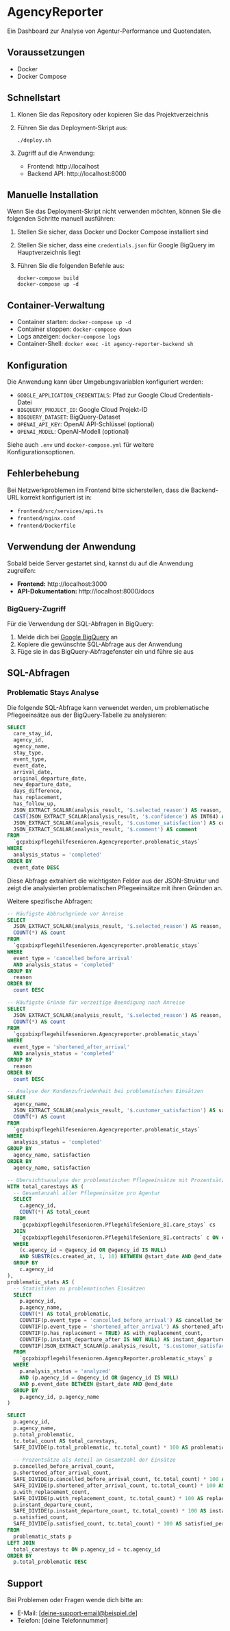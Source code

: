 # AgencyReporter

Ein Dashboard zur Analyse von Agentur-Performance und Quotendaten.

## Voraussetzungen

- Docker
- Docker Compose

## Schnellstart

1. Klonen Sie das Repository oder kopieren Sie das Projektverzeichnis

2. Führen Sie das Deployment-Skript aus:
   ```
   ./deploy.sh
   ```

3. Zugriff auf die Anwendung:
   - Frontend: http://localhost
   - Backend API: http://localhost:8000

## Manuelle Installation

Wenn Sie das Deployment-Skript nicht verwenden möchten, können Sie die folgenden Schritte manuell ausführen:

1. Stellen Sie sicher, dass Docker und Docker Compose installiert sind

2. Stellen Sie sicher, dass eine `credentials.json` für Google BigQuery im Hauptverzeichnis liegt

3. Führen Sie die folgenden Befehle aus:
   ```
   docker-compose build
   docker-compose up -d
   ```

## Container-Verwaltung

- Container starten: `docker-compose up -d`
- Container stoppen: `docker-compose down`
- Logs anzeigen: `docker-compose logs`
- Container-Shell: `docker exec -it agency-reporter-backend sh`

## Konfiguration

Die Anwendung kann über Umgebungsvariablen konfiguriert werden:

- `GOOGLE_APPLICATION_CREDENTIALS`: Pfad zur Google Cloud Credentials-Datei
- `BIGQUERY_PROJECT_ID`: Google Cloud Projekt-ID
- `BIGQUERY_DATASET`: BigQuery-Dataset
- `OPENAI_API_KEY`: OpenAI API-Schlüssel (optional)
- `OPENAI_MODEL`: OpenAI-Modell (optional)

Siehe auch `.env` und `docker-compose.yml` für weitere Konfigurationsoptionen.

## Fehlerbehebung

Bei Netzwerkproblemen im Frontend bitte sicherstellen, dass die Backend-URL korrekt konfiguriert ist in:
- `frontend/src/services/api.ts`
- `frontend/nginx.conf`
- `frontend/Dockerfile`

## Verwendung der Anwendung

Sobald beide Server gestartet sind, kannst du auf die Anwendung zugreifen:

- **Frontend:** http://localhost:3000
- **API-Dokumentation:** http://localhost:8000/docs

### BigQuery-Zugriff

Für die Verwendung der SQL-Abfragen in BigQuery:

1. Melde dich bei [Google BigQuery](https://console.cloud.google.com/bigquery) an
2. Kopiere die gewünschte SQL-Abfrage aus der Anwendung
3. Füge sie in das BigQuery-Abfragefenster ein und führe sie aus

## SQL-Abfragen

### Problematic Stays Analyse

Die folgende SQL-Abfrage kann verwendet werden, um problematische Pflegeeinsätze aus der BigQuery-Tabelle zu analysieren:

```sql
SELECT 
  care_stay_id,
  agency_id,
  agency_name,
  stay_type,
  event_type,
  event_date,
  arrival_date,
  original_departure_date,
  new_departure_date,
  days_difference,
  has_replacement,
  has_follow_up,
  JSON_EXTRACT_SCALAR(analysis_result, '$.selected_reason') AS reason,
  CAST(JSON_EXTRACT_SCALAR(analysis_result, '$.confidence') AS INT64) AS confidence,
  JSON_EXTRACT_SCALAR(analysis_result, '$.customer_satisfaction') AS customer_satisfaction,
  JSON_EXTRACT_SCALAR(analysis_result, '$.comment') AS comment
FROM 
  `gcpxbixpflegehilfesenioren.Agencyreporter.problematic_stays`
WHERE 
  analysis_status = 'completed'
ORDER BY 
  event_date DESC
```

Diese Abfrage extrahiert die wichtigsten Felder aus der JSON-Struktur und zeigt die analysierten problematischen Pflegeeinsätze mit ihren Gründen an.

Weitere spezifische Abfragen:

```sql
-- Häufigste Abbruchgründe vor Anreise
SELECT 
  JSON_EXTRACT_SCALAR(analysis_result, '$.selected_reason') AS reason,
  COUNT(*) AS count
FROM 
  `gcpxbixpflegehilfesenioren.Agencyreporter.problematic_stays`
WHERE 
  event_type = 'cancelled_before_arrival'
  AND analysis_status = 'completed'
GROUP BY 
  reason
ORDER BY 
  count DESC
```

```sql
-- Häufigste Gründe für vorzeitige Beendigung nach Anreise
SELECT 
  JSON_EXTRACT_SCALAR(analysis_result, '$.selected_reason') AS reason,
  COUNT(*) AS count
FROM 
  `gcpxbixpflegehilfesenioren.Agencyreporter.problematic_stays`
WHERE 
  event_type = 'shortened_after_arrival'
  AND analysis_status = 'completed'
GROUP BY 
  reason
ORDER BY 
  count DESC
```

```sql
-- Analyse der Kundenzufriedenheit bei problematischen Einsätzen
SELECT 
  agency_name,
  JSON_EXTRACT_SCALAR(analysis_result, '$.customer_satisfaction') AS satisfaction,
  COUNT(*) AS count
FROM 
  `gcpxbixpflegehilfesenioren.Agencyreporter.problematic_stays`
WHERE 
  analysis_status = 'completed'
GROUP BY 
  agency_name, satisfaction
ORDER BY 
  agency_name, satisfaction
```

```sql
-- Übersichtsanalyse der problematischen Pflegeeinsätze mit Prozentsätzen bezogen auf Gesamteinsätze
WITH total_carestays AS (
  -- Gesamtanzahl aller Pflegeeinsätze pro Agentur
  SELECT
    c.agency_id,
    COUNT(*) AS total_count
  FROM
    `gcpxbixpflegehilfesenioren.PflegehilfeSeniore_BI.care_stays` cs
  JOIN
    `gcpxbixpflegehilfesenioren.PflegehilfeSeniore_BI.contracts` c ON cs.contract_id = c._id
  WHERE
    (c.agency_id = @agency_id OR @agency_id IS NULL)
    AND SUBSTR(cs.created_at, 1, 10) BETWEEN @start_date AND @end_date
  GROUP BY
    c.agency_id
),
problematic_stats AS (
  -- Statistiken zu problematischen Einsätzen
  SELECT
    p.agency_id,
    p.agency_name,
    COUNT(*) AS total_problematic,
    COUNTIF(p.event_type = 'cancelled_before_arrival') AS cancelled_before_arrival_count,
    COUNTIF(p.event_type = 'shortened_after_arrival') AS shortened_after_arrival_count,
    COUNTIF(p.has_replacement = TRUE) AS with_replacement_count,
    COUNTIF(p.instant_departure_after IS NOT NULL) AS instant_departure_count,
    COUNTIF(JSON_EXTRACT_SCALAR(p.analysis_result, '$.customer_satisfaction') = 'satisfied') AS satisfied_count
  FROM
    `gcpxbixpflegehilfesenioren.AgencyReporter.problematic_stays` p
  WHERE
    p.analysis_status = 'analyzed'
    AND (p.agency_id = @agency_id OR @agency_id IS NULL)
    AND p.event_date BETWEEN @start_date AND @end_date
  GROUP BY
    p.agency_id, p.agency_name
)

SELECT
  p.agency_id,
  p.agency_name,
  p.total_problematic,
  tc.total_count AS total_carestays,
  SAFE_DIVIDE(p.total_problematic, tc.total_count) * 100 AS problematic_percentage,
  
  -- Prozentsätze als Anteil an Gesamtzahl der Einsätze
  p.cancelled_before_arrival_count,
  p.shortened_after_arrival_count,
  SAFE_DIVIDE(p.cancelled_before_arrival_count, tc.total_count) * 100 AS cancelled_percentage,
  SAFE_DIVIDE(p.shortened_after_arrival_count, tc.total_count) * 100 AS shortened_percentage,
  p.with_replacement_count,
  SAFE_DIVIDE(p.with_replacement_count, tc.total_count) * 100 AS replacement_percentage,
  p.instant_departure_count,
  SAFE_DIVIDE(p.instant_departure_count, tc.total_count) * 100 AS instant_departure_percentage,
  p.satisfied_count,
  SAFE_DIVIDE(p.satisfied_count, tc.total_count) * 100 AS satisfied_percentage
FROM
  problematic_stats p
LEFT JOIN
  total_carestays tc ON p.agency_id = tc.agency_id
ORDER BY
  p.total_problematic DESC
```

## Support

Bei Problemen oder Fragen wende dich bitte an:
- E-Mail: [deine-support-email@beispiel.de]
- Telefon: [deine Telefonnummer] 